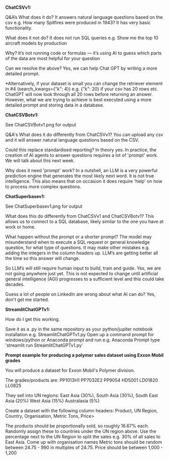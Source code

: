 **ChatCSVv1:**

Q&A’s
What does it do?
It answers natural language questions based on the csv e.g. How many Spitfires were produced in 1943?
It has very basic functionality.

What does it not do?
It does not run SQL queries e.g. Show me the top 10 aircraft models by production

Why?
It’s not running code or formulas — it’s using AI to guess which parts of the data are most helpful for your question

Can we resolve the above?
Yes, we can help Chat GPT by writing a more detailed prompt.

*Alternatively, if your dataset is small you can change the retriever element in #4 (search_kwargs={"k": 4}) e.g. {"k": 20} if your csv has 20 rows etc. 
ChatGPT will now look through all 20 rows before returning an answer. 
However, what we are trying to achieve is best executed using a more detailed prompt and storing data in a database.


**ChatCSVBotv1:**

See ChatCSVBotv1.png for output

Q&A's
What does it do differently from ChatCSVv1?
You can upload any csv and it will answer natural language questions based on the CSV.

Could this replace standardised reporting?
In theory yes. In practice, the creation of AI agents to answer questions requires a lot of 'prompt' work. We will talk about this next week.

Why does it need 'prompt' work?
In a nutshell, an LLM is a very powerful prediction engine that generates the most likely next word. It is not true intelligence.
This also means that on occasion it does require 'help' on how to process more complex questions.


**ChatSuperbasev1:**

See ChatSuperbasev1.png for output

What does this do differently from ChatCSVv1 and ChatCSVBotv1?
This allows us to connect to a SQL database, likely similar to the one you have at work or home.

What happen without the prompt or a shorter prompt?
The model may misunderstand when to execute a SQL request or general knowledge question, for what type of questions. It may make other mistakes e.g. adding the integers in the column headers up.
LLM’s are getting better all the time so this answer will change. 

So LLM’s will still require human input to build, train and guide.
Yes, we are not going anywhere just yet. This is not expected to change until artificial general intelligence (AGI) progresses to a sufficient level and this could take decades.

Guess a lot of people on LinkedIn are wrong about what AI can do?
Yes, don't get me started.


**StreamlitChatGPTv1:**

How do I get this working.

Save it as a .py in the same repository as your python/jupiter notebook installation e.g. StreamlitChatGPTv1.py
Open up a command prompt for windows/python or Anaconda prompt and run e.g. Anaconda Prompt
type 'streamlit run StreamlitChatGPTv1.py'


**Prompt example for producing a polymer sales dataset using Exxon Mobil grades**

You will produce a dataset for Exxon Mobil's Polymer division.

The grades/products are:
PP1013H1
PP7032E2
PP9054
HD5001
LD01820
LL0825

They sell into UN regions:
East Asia (30%),
South Asia (30%),
South East Asia (20%)
West Asia (15%)
Australasia (5%)

Create a dataset with the following column headers:
Product, UN Region, Country, Organisation, Metric Tons, Price>

The products should be proportionally sold, so roughly 16.67% each. 
Randomly assign these to countries under the UN region above. Use the percentage next to the UN Region to split the sales e.g. 30% of all sales to East Asia.
Come up with organisation names
Metric tons should be random between 24.75 - 990 in multiples of 24.75.
Price should be between 1,000 - 1,200
